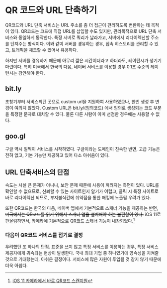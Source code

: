 # QR 코드와 URL 단축하기

QR코드와 URL 단축 서비스는 URL 주소를 좀 더 접근이 편리하도록 변환하는 데 목적이 있다.
QR코드는 코드에 직접 URL를 삽입할 수도 있지만, 관리목적으로 URL 단축 서비스와 동일하게 동작한다.
특정 서버로 쿼리가 날라가고, 서버에서 리다이렉션할 주소를 던져주는 방식이다.
이와 같이 서버를 경유하는 경우, 접속 히스토리를 관리할 수 있고, 트래픽을 체크할 수 있어서 유용하다.

하지만 서버를 경유하기 때문에 아무리 짧은 시간이더라고 하더라도, 레이턴시가 생기기 마련이다.
특히 미국에서 한국의 다음, 네이버 서비스를 이용할 경우 0.1초 수준의 레이턴시는 감안해야 한다.

## bit.ly

초창기부터 서비스되던 곳으로 custom url을 지원하여 사용하였으나, 한번 생성 후 변경이 여의치 않았다.
Custom URL은 bit.ly/(임의코드) 에서 임의로 생성되는 코드 부분을 특정한 문자로 대치할 수 있다.
물론 다른 사람이 이미 선점한 경우에는 사용할 수 없다.

## goo.gl

구글 역시 일찍이 서비스를 시작하였다. 구글이라는 도메인이 친숙한 반면, 고급 기능은 전혀 없고, 기본 기능만 제공하고 있어 다소 아쉬움이 있다.

## URL 단축서비스의 단점

속도는 사실 큰 문제가 아니나, 보안 문제 때문에 사용이 꺼려지는 측면이 있다. URL를 확인할 수 없으므로,
신뢰할 수 있는 사이트인지 알기가 어렵고, 클릭 시 특정 사이트로 바로 리다이렉션 되므로, 부지불식간에
취약점을 통한 해킹에 노출될 우려가 있다.

또한 QR코드는 한국의 다음, 네이버 앱에서 기본적으로 스캐너 기능을 제공하는 반면,
~~미국에서는 QR코드를 읽기 위해서 스캐너 앱을 설치해야 하는 불편함이 있다.~~
iOS 11로 판올림하면서, 카메라에 기본적으로 QR코드 스캐너 기능이 내장되었다.[^ios11]

### 다음이 QR코드 서비스를 접기로 결정

우려했던 또 하나의 단점. 표준을 쓰지 않고 특정 서비스를 이용하는 경우, 특정 서비스 제공자에게 귀속되는 현상이 발생한다.
국내 최대 기업 중 하나였기에 영속성을 지켜줄 것으로 기대했는데, 아쉬운 결정이다. 서비스에 많은 자원이 투입될 것 같지 않기 때문에 더욱 아쉽다.

[^ios11]: [iOS 11 카메라에서 바로 QR코드 스캔지원](https://www.macrumors.com/2017/06/06/iphone-can-scan-qr-codes-ios-11/)